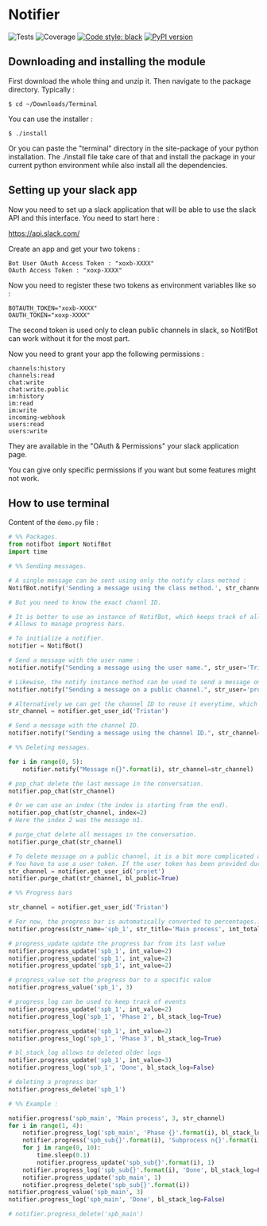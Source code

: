 # Notifier

![Tests](https://github.com/tristanmsct/Notifier/actions/workflows/tests.yml/badge.svg)
![Coverage](https://raw.githubusercontent.com/tristanmsct/Notifier/master/coverage.svg)
[![Code style: black](https://img.shields.io/badge/code%20style-black-000000.svg)](https://github.com/psf/black)
[![PyPI version](https://badge.fury.io/py/notifier.svg)](https://badge.fury.io/py/notifier)

## Downloading and installing the module

First download the whole thing and unzip it. Then navigate to the package directory. Typically :

`$ cd ~/Downloads/Terminal`

You can use the installer :

`$ ./install`

Or you can paste the "terminal" directory in the site-package of your python installation. The ./install file take care of that and install the package in your current python environment while also install all the dependencies.

## Setting up your slack app

Now you need to set up a slack application that will be able to use the slack API and this interface. You need to start here :

https://api.slack.com/

Create an app and get your two tokens :
```
Bot User OAuth Access Token : "xoxb-XXXX"
OAuth Access Token : "xoxp-XXXX"
```

Now you need to register these two tokens as environment variables like so :
```
BOTAUTH_TOKEN="xoxb-XXXX"
OAUTH_TOKEN="xoxp-XXXX"
```

The second token is used only to clean public channels in slack, so NotifBot can work without it for the most part.

Now you need to grant your app the following permissions :

```
channels:history
channels:read
chat:write
chat:write.public
im:history
im:read
im:write
incoming-webhook
users:read
users:write
```

They are available in the "OAuth & Permissions" your slack application page.

You can give only specific permissions if you want but some features might not work.

## How to use terminal

Content of the `demo.py` file :

```Python
# %% Packages.
from notifbot import NotifBot
import time

# %% Sending messages.

# A single message can be sent using only the notify class method :
NotifBot.notify('Sending a message using the class method.', str_channel='DJ2A424H1')

# But you need to know the exact channl ID.

# It is better to use an instance of NotifBot, which keeps track of all users and public channels, and also
# Allows to manage progress bars.

# To initialize a notifier.
notifier = NotifBot()

# Send a message with the user name :
notifier.notify("Sending a message using the user name.", str_user='Tristan')

# Likewise, the notify instance method can be used to send a message on a public channel.
notifier.notify("Sending a message on a public channel.", str_user='projet')

# Alternatively we can get the channel ID to reuse it everytime, which is simpler when the user name is ambiguous.
str_channel = notifier.get_user_id('Tristan')

# Send a message with the channel ID.
notifier.notify("Sending a message using the channel ID.", str_channel='DJ2A424H1')

# %% Deleting messages.

for i in range(0, 5):
    notifier.notify("Message n{}".format(i), str_channel=str_channel)

# pop_chat delete the last message in the conversation.
notifier.pop_chat(str_channel)

# Or we can use an index (the index is starting from the end).
notifier.pop_chat(str_channel, index=2)
# Here the index 2 was the message n1.

# purge_chat delete all messages in the conversation.
notifier.purge_chat(str_channel)

# To delete message on a public channel, it is a bit more complicated as a bot cannot do it,
# You have to use a user token. If the user token has been provided during the set up (or added after) :
str_channel = notifier.get_user_id('projet')
notifier.purge_chat(str_channel, bl_public=True)

# %% Progress bars

str_channel = notifier.get_user_id('Tristan')

# For now, the progress bar is automatically converted to percentages...
notifier.progress(str_name='spb_1', str_title='Main process', int_total=10, str_channel=str_channel)

# progress_update update the progress bar from its last value
notifier.progress_update('spb_1', int_value=2)
notifier.progress_update('spb_1', int_value=2)
notifier.progress_update('spb_1', int_value=2)

# progress_value set the progress bar to a specific value
notifier.progress_value('spb_1', 3)

# progress_log can be used to keep track of events
notifier.progress_update('spb_1', int_value=2)
notifier.progress_log('spb_1', 'Phase 2', bl_stack_log=True)

notifier.progress_update('spb_1', int_value=2)
notifier.progress_log('spb_1', 'Phase 3', bl_stack_log=True)

# bl_stack_log allows to deleted older logs
notifier.progress_update('spb_1', int_value=3)
notifier.progress_log('spb_1', 'Done', bl_stack_log=False)

# deleting a progress bar
notifier.progress_delete('spb_1')

# %% Example :

notifier.progress('spb_main', 'Main process', 3, str_channel)
for i in range(1, 4):
    notifier.progress_log('spb_main', 'Phase {}'.format(i), bl_stack_log=True)
    notifier.progress('spb_sub{}'.format(i), 'Subprocess n{}'.format(i), 10, str_channel)
    for j in range(0, 10):
        time.sleep(0.1)
        notifier.progress_update('spb_sub{}'.format(i), 1)
    notifier.progress_log('spb_sub{}'.format(i), 'Done', bl_stack_log=False)
    notifier.progress_update('spb_main', 1)
    notifier.progress_delete('spb_sub{}'.format(i))
notifier.progress_value('spb_main', 3)
notifier.progress_log('spb_main', 'Done', bl_stack_log=False)

# notifier.progress_delete('spb_main')
```